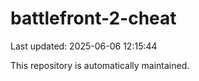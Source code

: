 # battlefront-2-cheat

Last updated: 2025-06-06 12:15:44

This repository is automatically maintained.
